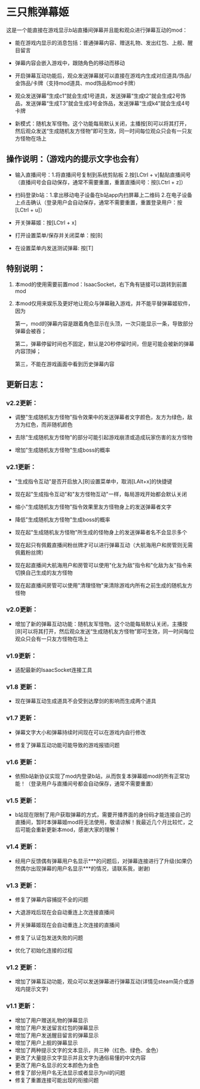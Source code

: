 # 三只熊弹幕姬

这是一个能直接在游戏显示b站直播间弹幕并且能和观众进行弹幕互动的mod：

- 能在游戏内显示的消息包括：普通弹幕内容、赠送礼物、发出红包、上舰、醒目留言

- 弹幕内容会嵌入游戏中，跟随角色的移动而移动

- 开启弹幕互动功能后，观众发送弹幕就可以直接在游戏内生成对应道具/饰品/金饰品/卡牌（支持mod道具、mod饰品和mod卡牌）

- 观众发送弹幕“生成c1”就会生成1号道具，发送弹幕“生成t2”就会生成2号饰品，发送弹幕“生成T3”就会生成3号金饰品，发送弹幕“生成k4”就会生成4号卡牌

- 新模式：随机友军怪物。这个功能每局默认关闭，主播按[B]可以将其打开，然后观众发送“生成随机友方怪物”即可生效，同一时间每位观众只会有一只友方怪物在场上

## 操作说明：（游戏内的提示文字也会有）

- 输入直播间号：1.将直播间号复制到系统剪贴板 2.按[LCtrl + v]黏贴直播间号（直播间号会自动保存，通常不需要重置，重置直播间号：按[LCtrl + z]）

- 扫码登录b站：1.拿出移动电子设备在b站app内扫屏幕上二维码 2.在电子设备上点击确认（登录用户会自动保存，通常不需要重置，重置登录用户：按[LCtrl + u]）

- 开关弹幕姬：按[LCtrl + x]

- 打开设置菜单/保存并关闭菜单：按[B]

- 在设置菜单内发送测试弹幕: 按[T]

## 特别说明：

1. 本mod的使用需要前置mod：IsaacSocket，右下角有链接可以跳转到前置mod

2. 本mod仅用来娱乐及更好地让观众与弹幕融入游戏，并不能平替弹幕姬软件，因为

    第一，mod的弹幕内容是跟着角色显示在头顶，一次只能显示一条，导致部分弹幕会被吞；

    第二，弹幕停留时间也不固定，默认是20秒停留时间，但是可能会被新的弹幕内容顶掉；

    第三，不能在游戏画面中看到历史弹幕内容


## 更新日志：

### v2.2更新：

- 调整"生成随机友方怪物"指令效果中的发送弹幕者文字颜色，友方为绿色，敌方为红色，而非随机颜色

- 去除"生成随机友方怪物"的部分可能引起游戏崩溃或造成玩家伤害的友方怪物

- 增加"生成随机友方怪物"生成boss的概率

### v2.1更新：

- "生成指令互动"是否开启放入[B]设置菜单中，取消[LAlt+x]的快捷键

- 现在起"生成指令互动"和"友方怪物互动"一样，每局游戏开始都会默认关闭

- 缩小"生成随机友方怪物"指令效果里友方怪物身上的发送弹幕者文字

- 降低"生成随机友方怪物"生成boss的概率

- 现在起"生成随机友方怪物"所生成的怪物身上的发送弹幕者名不会显示多个

- 现在起只有佩戴直播间粉丝牌才可以进行弹幕互动（大航海用户和房管则无需佩戴粉丝牌）

- 现在起直播间大航海用户和房管可以使用"化友为敌"指令和"化敌为友"指令来切换自己生成的友方怪物

- 现在起直播间房管可以使用"清理怪物"来清除游戏内所有之前生成的随机友方怪物

### v2.0更新：

- 增加了新的弹幕互动功能：随机友军怪物。这个功能每局默认关闭，主播按[B]可以将其打开，然后观众发送“生成随机友方怪物”即可生效，同一时间每位观众只会有一只友方怪物在场上

### v1.9更新：

- 适配最新的IsaacSocket连接工具

### v1.8 更新：

- 现在弹幕互动生成道具不会受到达摩剑的影响而生成两个道具

### v1.7 更新：

- 弹幕文字大小和弹幕持续时间现在可以在游戏内自行修改

- 修复了弹幕互动功能可能导致的游戏报错问题

### v1.6 更新：

- 依照b站新协议实现了mod内登录b站，从而恢复本弹幕姬mod的所有正常功能！（登录用户与直播间号都会自动保存，通常不需要重置）

### v1.5 更新：

- b站现在限制了用户获取弹幕的方式，需要开播界面的身份码才能连接自己的直播间，暂时本弹幕姬mod将无法使用，敬请谅解！我最近几个月比较忙，之后可能会重新更新本mod，感谢大家的理解！

### v1.4 更新：

- 经用户反馈偶有弹幕用户名显示\*\*\*的问题后，对弹幕连接进行了升级(如果仍然偶尔出现弹幕的用户名显示\*\*\*的情况，请联系我，谢谢)

### v1.3 更新：

- 修复了弹幕内容捕捉不全的问题

- 大退游戏后现在会自动重连上次连接直播间

- 开关弹幕姬现在会自动重连上次连接的直播间

- 修复了认证包发送失败的问题

- 优化了初始化连接的过程

### v1.2 更新：

- 增加了弹幕互动功能，观众可以发送弹幕进行弹幕互动(详情见steam简介或游戏内提示文字)

### v1.1 更新：

- 增加了用户赠送礼物的弹幕显示
- 增加了用户发送留言红包的弹幕显示
- 增加了用户发送醒目留言的弹幕显示
- 增加了用户上舰的弹幕显示
- 增加了两种提示文字的文本显示，共三种（红色、绿色、金色）
- 更改了大量提示文字显示并且文字为通俗易懂的中文内容
- 更改了用户名显示的文本颜色为金色
- 修复了部分用户名无法显示或者显示为nil的问题
- 修复了重置连接可能出现的衔接问题